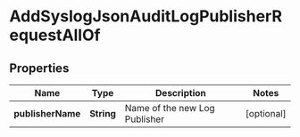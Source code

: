 

# AddSyslogJsonAuditLogPublisherRequestAllOf


## Properties

| Name | Type | Description | Notes |
|------------ | ------------- | ------------- | -------------|
|**publisherName** | **String** | Name of the new Log Publisher |  [optional] |



